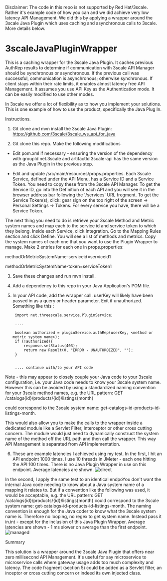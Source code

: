 Disclaimer: The code in this repo is not supported by Red Hat/3scale. Rather it's example code of how you can and we did achieve very low latency API Management. We did this by applying a wrapper around the 3scale Java Plugin which uses caching and asynchronous calls to 3scale. More details below.

# 3scaleJavaPluginWrapper
This is a caching wrapper for the 3scale Java Plugin. It caches previous AuthRep results to determine if communication with 3scale API Manager should be synchronous or asynchronous. If the previous call was successful, communication is asynchronous; otherwise synchronous. If client stays within their rate limits, it enables almost latency free API Management.
It assumes you use API Key as the Authentication mode. It can be easily modified to use other modes.

In 3scale we offer a lot of flexibility as to how you implement your solutions. This is one example of how to use the product, specifically the Java Plug In.


Instructions.

1) Git clone and mvn install the 3scale Java Plugin: https://github.com/3scale/3scale_ws_api_for_java

2) Git clone this repo. Make the following modifications
    
- Edit pom.xml if necessary - ensuring the version of the dependency with groupId net.3scale and artifactId 3scale-api has the same version as the Java Plugin in the previous step.

- Edit and update /src/main/resources/props.properties. Each 3scale Service, defined under the API Menu, has a Service ID and a Service Token. You need to copy these from the 3scale API Manager. To get the Service ID, go into the Definition of each API and you will see it in the browser address bar following the '/services' URL fregment. To get the Service Token(s), click: gear sign on the top right of the screen -> Personal Settings -> Tokens. For every service you have, there will be a Service Token.

The next thing you need to do is retrieve your 3scale Method and Metric system names and map each to the service id and service token to which they belong. Inside each Service, click Integration. Go to the Mapping Rules section and click Define. You will see a list of methods and metrics. Copy the system names of each one that you want to use the Plugin Wrapper to manage. Make 2 entries for each one in props.properties:

methodOrMetricSystemName-serviceid=serviceid1

methodOrMetricSystemName-token=serviceToken1

3) Save these changes and run mvn install.

4) Add a dependency to this repo in your Java Application's POM file.

5) In your API code, add the wrapper call. userKey will likely have been passed in as a query or header parameter. Exit if unauthorized. Something like this :
            
        
        import net.threescale.service.PluginService;
        
        ....
        
    	boolean authorized = pluginService.authRep(userKey, <method or metric system name>);
    	if (!authorized){
    		response.setStatus(403);
    		return new Result(0, "ERROR - UNAUTHROIZED", "");
    	}


	    .... continue with/to your API code

Note - this may appear to closely couple your Java code to your 3scale configuration, i.e. your Java code needs to know your 3scale system name. However this can be avoided by using a standardized naming convention for your 3scale method names, e.g. the URL pattern: 
GET /catalogs{id}/products/{id}/listings{month} 

could correspond to the 3scale system name: get-catalogs-id-products-id-listings-month. 

This would also allow you to make the calls to the wrapper inside a dedicated module like a Servlet Filter, Interceptor or other cross cutting concern. 
The module would just need to dynamically construct the system name of the method off the URL path and then call the wrapper. This way API Management is separated from API implementation.

6) These are example latencies I achieved using my test. 
In the first, I hit an API endpoint 1000 times. I use 10 threads in JMeter - each one hitting the API 100 times. There is no Java Plugin Wrapper in use on this endpoint. Average latencies are shown.
![direct](https://cloud.githubusercontent.com/assets/5570713/22908137/c5bf5634-f21a-11e6-99e9-3ff9c1232d4f.png)

In the second, I apply the same test to an identical endpoYou don't want the internal Java code needing to know about a Java system name of a mapping it relates to. But if a convention like the following was used, it would be acceptable, e.g. the URL pattern: GET /catalogs{id}/products/{id}/listings{month} could correspond to the 3scale system name: get-catalogs-id-products-id-listings-month. The naming convention is enough for the Java coder to know what the 3scale system name is. Therefore no looping, no regex to get system name. Instead pass it in.int - except for the inclusion of this Java Plugin Wrapper. Average latencies are shown - 1 ms slower on average than the first endpoint.
![managed](https://cloud.githubusercontent.com/assets/5570713/22908148/cc7751e8-f21a-11e6-8602-2e06680f016f.png)

Summary

This solution is a wrapper around the 3scale Java Plugin that offers near zero millisecond API Management. It's useful for say microservice to microservice calls where gateway usage adds too much complexity and latency. The code fragment (section 5) could be added as a Servlet filter, an inceptor or cross cutting concern or indeed its own injected class. 

